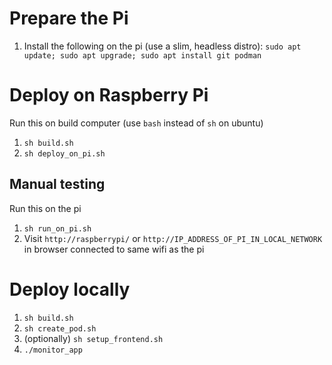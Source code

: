 # Prepare the Pi

1. Install the following on the pi (use a slim, headless distro):
   `sudo apt update; sudo apt upgrade; sudo apt install git podman`

# Deploy on Raspberry Pi

Run this on build computer (use `bash` instead of `sh` on ubuntu)

1. `sh build.sh`
1. `sh deploy_on_pi.sh`

## Manual testing

Run this on the pi

1. `sh run_on_pi.sh`
1. Visit `http://raspberrypi/` or `http://IP_ADDRESS_OF_PI_IN_LOCAL_NETWORK` in browser connected to same wifi as the pi

# Deploy locally

1. `sh build.sh`
1. `sh create_pod.sh`
1. (optionally) `sh setup_frontend.sh`
1. `./monitor_app`
